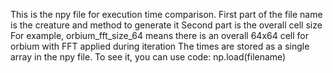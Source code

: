 This is the npy file for execution time comparison.
First part of the file name is the creature and method to generate it
Second part is the overall cell size
For example, orbium_fft_size_64 means there is an overall 64x64 cell for orbium with FFT applied during iteration
The times are stored as a single array in the npy file. To see it, you can use code:
np.load(filename)